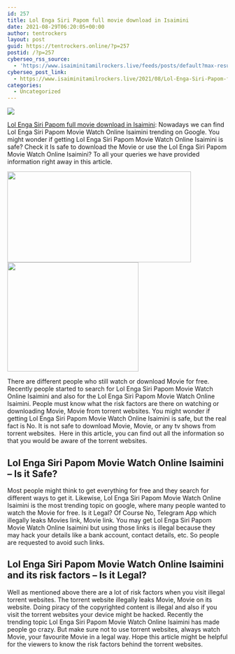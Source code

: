 ```yaml
---
id: 257
title: Lol Enga Siri Papom full movie download in Isaimini
date: 2021-08-29T06:20:05+00:00
author: tentrockers
layout: post
guid: https://tentrockers.online/?p=257
postid: /?p=257
cyberseo_rss_source:
  - 'https://www.isaiminitamilrockers.live/feeds/posts/default?max-results=150&start-index=1'
cyberseo_post_link:
  - https://www.isaiminitamilrockers.live/2021/08/Lol-Enga-Siri-Papom-full--movie-download-in-Isaimini.html
categories:
  - Uncategorized
---
```

<div class="media_block">
  <img src="https://1.bp.blogspot.com/-DXrWnmkaAYM/YSe1eCMoooI/AAAAAAAABJs/RSY9HPg1aJow8Ni8DxAIIul7bICS8DK6wCLcBGAsYHQ/s72-w420-h208-c/download.jpg" class="media_thumbnail" />
</div>

<meta content="Lol Enga Siri Papom full movie download in Isaimini : Nowadays we can find Lol Enga Siri Papom Movie Watch Online Isaimini trending on Googl..." name="twitter:description" />

  


<center>
</center>

<span><a href="https://www.tamilrockerz.online/lol-enga-siri-papom-full-movie-download-in-isaimini/">Lol Enga Siri Papom full movie download in Isaimini</a></span><span>: Nowadays we can find Lol Enga Siri Papom Movie Watch Online Isaimini trending on Google. You might wonder if getting Lol Enga Siri Papom Movie Watch Online Isaimini is safe? Check it Is safe to download the Movie or use the Lol Enga Siri Papom Movie Watch Online Isaimini? To all your queries we have provided information right away in this article.</span>

<div class="separator">
  <a href="https://1.bp.blogspot.com/-DXrWnmkaAYM/YSe1eCMoooI/AAAAAAAABJs/RSY9HPg1aJow8Ni8DxAIIul7bICS8DK6wCLcBGAsYHQ/s301/download.jpg"><img loading="lazy" border="0" data-original-height="167" data-original-width="301" height="208" src="https://1.bp.blogspot.com/-DXrWnmkaAYM/YSe1eCMoooI/AAAAAAAABJs/RSY9HPg1aJow8Ni8DxAIIul7bICS8DK6wCLcBGAsYHQ/w420-h208/download.jpg" width="420" /></a>
</div>



<div class="separator">
  <a href="https://www.tamilrockerz.online/lol-enga-siri-papom-full-movie-download-in-isaimini/"><img loading="lazy" border="0" data-original-height="250" data-original-width="300" height="250" src="https://1.bp.blogspot.com/-nfbzYVobUik/YMlpOerzdgI/AAAAAAAAA3Y/aAupsOUs_WMY6Lv7R1OtZhI6OqaRh-YAwCPcBGAYYCw/s0/e854879156f0849f3d27a89db88ed039.png" width="300" /></a>
</div>

<span id="docs-internal-guid-cf91f18a-7fff-f36e-b6a7-2b950d72bc2e"></p> 

<p dir="ltr">
  <span>There are different people who still watch or download Movie for free. Recently people started to search for Lol Enga Siri Papom Movie Watch Online Isaimini and also for the Lol Enga Siri Papom Movie Watch Online Isaimini. People must know what the risk factors are there on watching or downloading Movie, Movie from torrent websites. You might wonder if getting Lol Enga Siri Papom Movie Watch Online Isaimini is safe, but the real fact is No. It is not safe to download Movie, Movie, or any tv shows from torrent websites.&nbsp; Here in this article, you can find out all the information so that you would be aware of the torrent websites.</span>
</p>

<h2 dir="ltr">
  <span>Lol Enga Siri Papom Movie Watch Online Isaimini </span><span>&#8211; </span><span>Is it Safe?</span>
</h2>

<p dir="ltr">
  <span>Most people might think to get everything for free and they search for different ways to get it. Likewise, Lol Enga Siri Papom Movie Watch Online Isaimini is the most trending topic on google, where many people wanted to watch the Movie for free. Is it Legal? Of Course No, Telegram App which illegally leaks Movies link, Movie link. You may get Lol Enga Siri Papom Movie Watch Online Isaimini but using those links is illegal because they may hack your details like a bank account, contact details, etc. So people are requested to avoid such links.</span>
</p>

<h2 dir="ltr">
  <span>Lol Enga Siri Papom Movie Watch Online Isaimini and its risk factors </span><span>&#8211; Is it Legal?</span>
</h2>

<p dir="ltr">
  <span>Well as mentioned above there are a lot of risk factors when you visit illegal torrent websites. The torrent website illegally leaks Movie, Movie on its website. Doing piracy of the copyrighted content is illegal and also if you visit the torrent websites your device might be hacked. Recently the trending topic Lol Enga Siri Papom Movie Watch Online Isaimini has made people go crazy. But make sure not to use torrent websites, always watch Movie, your favourite Movie in a legal way. Hope this article might be helpful for the viewers to know the risk factors behind the torrent websites.</span>
</p>

<p>
  </span><br /> 
  
  <center>
  </center>
</p>